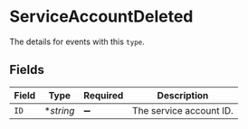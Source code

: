 # ServiceAccountDeleted

The details for events with this `type`.


## Fields

| Field                   | Type                    | Required                | Description             |
| ----------------------- | ----------------------- | ----------------------- | ----------------------- |
| `ID`                    | **string*               | :heavy_minus_sign:      | The service account ID. |